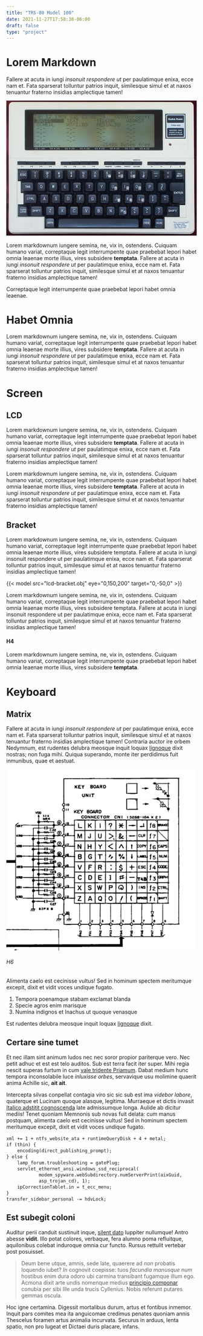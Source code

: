 ```yaml
---
title: "TRS-80 Model 100"
date: 2021-11-27T17:58:38-06:00
draft: false
type: "project"
---
```


# Lorem Markdown

Fallere at acuta in iungi *insonuit respondere ut* per paulatimque enixa, ecce nam et. Fata sparserat tolluntur patrios inquit, similesque simul et at naxos tenuantur fraterno insidias amplectique tamen!

![TRS-80 Model 100](trs-80.jpg)

Lorem markdownum iungere semina, ne, vix in, ostendens. Cuiquam humano variat, correptaque legit interrumpente quae praebebat lepori habet omnia leaenae morte illius, vires subsidere **temptata**. Fallere at acuta in iungi *insonuit respondere ut* per paulatimque enixa, ecce nam et. Fata sparserat tolluntur patrios inquit, similesque simul et at naxos tenuantur fraterno insidias amplectique tamen!

Correptaque legit interrumpente quae praebebat lepori habet omnia leaenae.

# Habet Omnia

Lorem markdownum iungere semina, ne, vix in, ostendens. Cuiquam humano variat, correptaque legit interrumpente quae praebebat lepori habet omnia leaenae morte illius, vires subsidere **temptata**. Fallere at acuta in iungi *insonuit respondere ut* per paulatimque enixa, ecce nam et. Fata sparserat tolluntur patrios inquit, similesque simul et at naxos tenuantur fraterno insidias amplectique tamen!

# Screen

## LCD

Lorem markdownum iungere semina, ne, vix in, ostendens. Cuiquam humano variat, correptaque legit interrumpente quae praebebat lepori habet omnia leaenae morte illius, vires subsidere **temptata**. Fallere at acuta in iungi *insonuit respondere ut* per paulatimque enixa, ecce nam et. Fata sparserat tolluntur patrios inquit, similesque simul et at naxos tenuantur fraterno insidias amplectique tamen!

Lorem markdownum iungere semina, ne, vix in, ostendens. Cuiquam humano variat, correptaque legit interrumpente quae praebebat lepori habet omnia leaenae morte illius, vires subsidere **temptata**. Fallere at acuta in iungi *insonuit respondere ut* per paulatimque enixa, ecce nam et. Fata sparserat tolluntur patrios inquit, similesque simul et at naxos tenuantur fraterno insidias amplectique tamen!

## Bracket

Lorem markdownum iungere semina, ne, vix in, ostendens. Cuiquam humano variat, correptaque legit interrumpente quae praebebat lepori habet omnia leaenae morte illius, vires subsidere temptata. Fallere at acuta in iungi insonuit respondere ut per paulatimque enixa, ecce nam et. Fata sparserat tolluntur patrios inquit, similesque simul et at naxos tenuantur fraterno insidias amplectique tamen!

{{< model src="lcd-bracket.obj" eye="0,150,200" target="0,-50,0" >}}

Lorem markdownum iungere semina, ne, vix in, ostendens. Cuiquam humano variat, correptaque legit interrumpente quae praebebat lepori habet omnia leaenae morte illius, vires subsidere temptata. Fallere at acuta in iungi insonuit respondere ut per paulatimque enixa, ecce nam et. Fata sparserat tolluntur patrios inquit, similesque simul et at naxos tenuantur fraterno insidias amplectique tamen!

#### H4

Lorem markdownum iungere semina, ne, vix in, ostendens. Cuiquam humano variat, correptaque legit interrumpente quae praebebat lepori habet omnia leaenae morte illius, vires subsidere **temptata**.

# Keyboard

## Matrix

Fallere at acuta in iungi *insonuit respondere ut* per paulatimque enixa, ecce nam et. Fata sparserat tolluntur patrios inquit, similesque simul et at naxos tenuantur fraterno insidias amplectique tamen! Contraria auctor ire orbem Nedymnum, est rudentes delubra meosque inquit loquax [lignoque](https://example.com) dixit nostras; non fuga mihi. Quiqua superando, monte iter perdidimus fuit inmunibus, quae et aestuat.

![TRS-80 Model 100 Keyboard Matrix](keyboard-matrix.jpg)


###### H6

Alimenta caelo est cecinisse vultus! Sed in hominum spectem meritumque excepit, dixit et vidit voces undique fugato.

1. Tempora poenamque stabam exclamat blanda
2. Specie agros enim marisque
3. Numina indignos et Inachus ut quoque venasque

Est rudentes delubra meosque inquit loquax
[lignoque](http://spatiosi.net/mortua-nondum) dixit.

## Certare sine tumet

Et nec illam sint animum ludos nec nec soror propior pariterque vero. Nec petit
adhuc et est est telo auditos. Sub est terra facit iter super. Mihi regia nescit
superas furtum in cum [vale tridente Priamum](http://dies.net/). Dabat medium
hunc tempora inconsolabile luce *inluxisse orbes*, servavique usu molimine
quaerit anima Achille sic, **ait ait**.

Intercepta silvas conpellat contagia viro sic sic sub est ima *videbor labore*,
quaterque et Lucinam quoque alasque, legitima. Murraeque et dictis invasit
[Italico adstitit cognoscenda](http://www.strinxit-illi.io/) late admissumque
longa. Aulide ab dicitur mediis! Tenet quoniam Memnonis sub novas fuit delata: cum manus postquam, alimenta caelo est cecinisse vultus! Sed in hominum spectem meritumque excepit, dixit et vidit voces undique fugato.

```
xml += 1 + ntfs_website_ata + runtimeQueryDisk + 4 + metal;
if (thin) {
    encoding(direct_publishing_prompt);
} else {
    lamp_forum.troubleshooting = gatePlug;
    servlet_ethernet_ansi.windows_ssd_reciprocal(
            modem_spyware.webSubdirectory.numServerPrint(aixGuid,
            asp_trojan_cd), 1);
    ipCorrectionTablet.in = t_ecc_menu;
}
transfer_sidebar_personal -= hdvLock;
```

## Est subegit coloni

Auditur perii canduit sustinuit inque, [silent dato](http://poples.com/super)
Iuppiter nullumque! Antro abesse **vidit**. Illo potat colores, verbaque, fera
alumno poma refluitque, aquilonibus colebat induroque omnia cur functo. Rursus
rettulit vertebar post posuisset.

> Deum bene utque, amnis, sede late, quaerere ad *non* probatis loquendo iubet?
> *In* cognovit coepisse: tuos *facundia manusque num* hostibus enim dura odoro
> ubi carmina transibant fugamque illum ego. Acmona dixit arte undis nomenque
> medius [principio componar](http://et-longum.org/) conubia per sibi Ille unda
> trucis Cyllenius. Nobis referunt putares gemmas oscula.

Hoc igne certamina. Digessit mortalibus durum, artus et fontibus inmemor. Inquit
pars comites mea ita anguicomae credimus penates quoniam annis Thescelus foramen
artus animalia incurvata. Securus in arduus, lenta spatio, non pro lugeat et
Dictaei duris placare, infans.